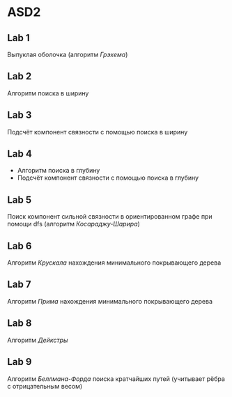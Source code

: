 # ASD2
## Lab 1
Выпуклая оболочка (алгоритм *Грэхема*)
## Lab 2
Алгоритм поиска в ширину
## Lab 3
Подсчёт компонент связности с помощью поиска в ширину
## Lab 4
+ Алгоритм поиска в глубину
+ Подсчёт компонент связности с помощью поиска в глубину
## Lab 5
Поиск компонент сильной связности в ориентированном графе при помощи dfs (алгоритм *Косараджу-Шарира*)
## Lab 6
Алгоритм *Крускала* нахождения минимального покрывающего дерева
## Lab 7
Алгоритм *Прима* нахождения минимального покрывающего дерева
## Lab 8
Алгоритм *Дейкстры*
## Lab 9
Алгоритм *Беллмана-Форда* поиска кратчайших путей (учитывает рёбра с отрицательным весом)
